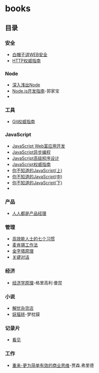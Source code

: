 # books
## 目录
### 安全
- [白帽子讲WEB安全](http://note.youdao.com/)
- [HTTP权威指南](http://note.youdao.com/)

### Node
- [深入浅出Node](http://note.youdao.com/)
- [Node.js开发指南](./node/Node.js开发指南.md)-郭家宝
- 
### 工具
- [Git权威指南](http://note.youdao.com/)

### JavaScript
- [JavaScript Web富应用开发](http://note.youdao.com/)
- [JavaScript异步编程](http://note.youdao.com/)
- [JavaScript高级程序设计](http://note.youdao.com/)
- [JavaScript权威指南](http://note.youdao.com/)
- [你不知道的JavaScript(上)](http://note.youdao.com/)
- [你不知道的JavaScript(中)](http://note.youdao.com/)
- [你不知道的JavaScript(下)](./js/NoJS3.md)
- 
### 产品
- [人人都是产品经理](http://note.youdao.com/)

### 管理
- [高效能人士的七个习惯](http://note.youdao.com/)
- [麦肯锡工作法](http://note.youdao.com/)
- [金字塔原理](http://note.youdao.com/)
- [关键对话](http://note.youdao.com/)

### 经济
- [经济学原理](http://note.youdao.com/)-格里高利·曼昆

### 小说
- [解忧杂货店](http://note.youdao.com/)
- [妖猫转](http://note.youdao.com/)-梦枕貘

### 记录片
- [看见](http://note.youdao.com/)

### 工作
- [重来-更为简单有效的商业思维](./work/rework.md)-贾森.弗里德